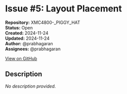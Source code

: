 # Issue #5: Layout Placement

**Repository:** XMC4800-_PIGGY_HAT  
**Status:** Open  
**Created:** 2024-11-24  
**Updated:** 2024-11-24  
**Author:** @prabhagaran  
**Assignees:** @prabhagaran  

[View on GitHub](https://github.com/Simtestlab/XMC4800-_PIGGY_HAT/issues/5)

## Description

*No description provided.*